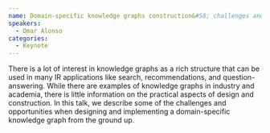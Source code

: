 ```yaml
---
name: Domain-specific knowledge graphs construction&#58; challenges and opportunities
speakers:
  - Omar Alonso
categories:
  - Keynote
---
```


There is a lot of interest in knowledge graphs as a rich structure that can be used in many IR applications like search, recommendations, and question-answering. While there are examples of knowledge graphs in industry and academia, there is little information on the practical aspects of design and construction. In this talk, we describe some of the challenges and opportunities when designing and implementing a domain-specific knowledge graph from the ground up.
